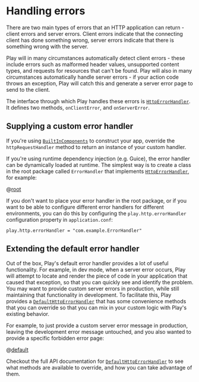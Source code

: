 <!--- Copyright (C) 2009-2017 Lightbend Inc. <https://www.lightbend.com> -->
# Handling errors

There are two main types of errors that an HTTP application can return - client errors and server errors.  Client errors indicate that the connecting client has done something wrong, server errors indicate that there is something wrong with the server.

Play will in many circumstances automatically detect client errors - these include errors such as malformed header values, unsupported content types, and requests for resources that can't be found.  Play will also in many circumstances automatically handle server errors - if your action code throws an exception, Play will catch this and generate a server error page to send to the client.

The interface through which Play handles these errors is [`HttpErrorHandler`](api/java/play/http/HttpErrorHandler.html).  It defines two methods, `onClientError`, and `onServerError`.

## Supplying a custom error handler

If you're using [`BuiltInComponents`](api/java/play/BuiltInComponents.html) to construct your app, override the `httpRequestHandler` method to return an instance of your custom handler.

If you're using runtime dependency injection (e.g. Guice), the error handler can be dynamically loaded at runtime. The simplest way is to create a class in the root package called `ErrorHandler` that implements [`HttpErrorHandler`](api/java/play/http/HttpErrorHandler.html), for example:

@[root](code/javaguide/application/root/ErrorHandler.java)

If you don't want to place your error handler in the root package, or if you want to be able to configure different error handlers for different environments, you can do this by configuring the `play.http.errorHandler` configuration property in `application.conf`:

    play.http.errorHandler = "com.example.ErrorHandler"

## Extending the default error handler

Out of the box, Play's default error handler provides a lot of useful functionality.  For example, in dev mode, when a server error occurs, Play will attempt to locate and render the piece of code in your application that caused that exception, so that you can quickly see and identify the problem.  You may want to provide custom server errors in production, while still maintaining that functionality in development.  To facilitate this, Play provides a [`DefaultHttpErrorHandler`](api/java/play/http/DefaultHttpErrorHandler.html) that has some convenience methods that you can override so that you can mix in your custom logic with Play's existing behavior.

For example, to just provide a custom server error message in production, leaving the development error message untouched, and you also wanted to provide a specific forbidden error page:

@[default](code/javaguide/application/def/ErrorHandler.java)

Checkout the full API documentation for [`DefaultHttpErrorHandler`](api/java/play/http/DefaultHttpErrorHandler.html) to see what methods are available to override, and how you can take advantage of them.
